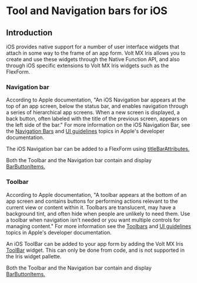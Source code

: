                               


Tool and Navigation bars for iOS
================================

Introduction
------------

iOS provides native support for a number of user interface widgets that attach in some way to the frame of an app form. Volt MX Iris allows you to create and use these widgets through the Native Function API, and also through iOS specific extensions to Volt MX Iris widgets such as the FlexForm.

### Navigation bar

According to Apple documentation, "An iOS Navigation bar appears at the top of an app screen, below the status bar, and enables navigation through a series of hierarchical app screens. When a new screen is displayed, a back button, often labeled with the title of the previous screen, appears on the left side of the bar." For more information on the iOS Navigation Bar, see the [Navigation Bars](https://developer.apple.com/documentation/uikit/uinavigationbar) and [UI guidelines](https://developer.apple.com/design/human-interface-guidelines/navigation-bars) topics in Apple's developer documentation.

The iOS Navigation bar can be added to a FlexForm using [titleBarAttributes.](FlexForm_Properties.md#titleBarAttributes)

Both the Toolbar and the Navigation bar contain and display [BarButtonItems.](../../../Iris/iris_api_dev_guide/content/voltmx.ui_functions.md)

### Toolbar

According to Apple documentation, "A toolbar appears at the bottom of an app screen and contains buttons for performing actions relevant to the current view or content within it. Toolbars are translucent, may have a background tint, and often hide when people are unlikely to need them. Use a toolbar when navigation isn’t needed or you want multiple controls for managing content." For more information see the [Toolbars](https://developer.apple.com/documentation/uikit/uitoolbar?language=objc) and [UI guidelines](https://developer.apple.com/design/human-interface-guidelines/toolbars) topics in Apple's developer documentation.

An iOS ToolBar can be added to your app form by adding the Volt MX Iris [ToolBar](Toolbar.md#toolbar-widget) widget. This can only be done from code, and is not supported in the Iris widget pallette.

Both the Toolbar and the Navigation bar contain and display [BarButtonItems.](../../../Iris/iris_api_dev_guide/content/voltmx.ui_functions.md)

